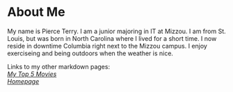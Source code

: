 # About Me
<p> My name is Pierce Terry. I am a junior majoring in IT at Mizzou. I am from St. Louis, but was born in North Carolina where I lived for a short time. I now reside in downtime Columbia right next to the Mizzou campus. I enjoy exerciseing and being outdoors when the weather is nice. </p>

 Links to my other markdown pages: 
 \
[<em>My Top 5 Movies</em>](List.md)
\
[<em>Homepage</em>](README.md)
